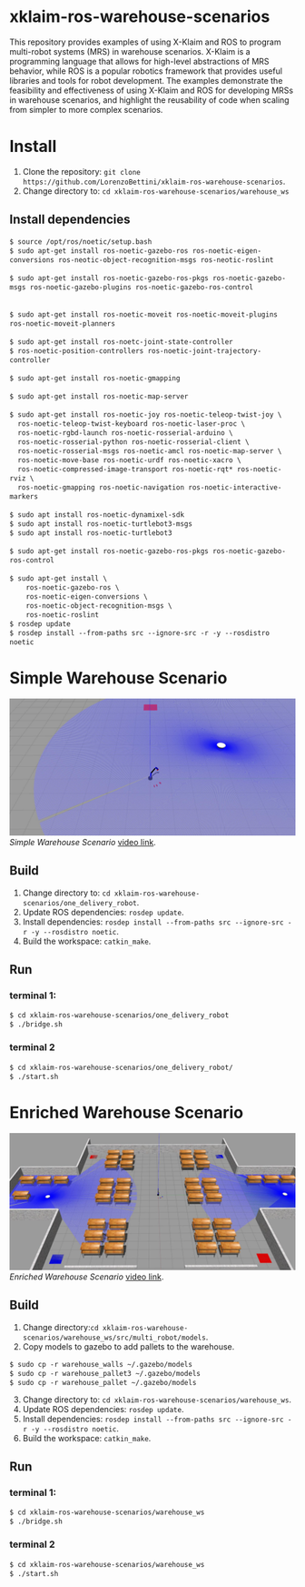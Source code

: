 # xklaim-ros-warehouse-scenarios

This repository provides examples of using X-Klaim and ROS to program multi-robot systems (MRS) in warehouse scenarios. X-Klaim is a programming language that allows for high-level abstractions of MRS behavior, while ROS is a popular robotics framework that provides useful libraries and tools for robot development. The examples demonstrate the feasibility and effectiveness of using X-Klaim and ROS for developing MRSs in warehouse scenarios, and highlight the reusability of code when scaling from simpler to more complex scenarios.


# Install


1. Clone the repository: `git clone https://github.com/LorenzoBettini/xklaim-ros-warehouse-scenarios`.
2. Change directory to: `cd xklaim-ros-warehouse-scenarios/warehouse_ws`

## Install dependencies
```
$ source /opt/ros/noetic/setup.bash 
$ sudo apt-get install ros-noetic-gazebo-ros ros-noetic-eigen-conversions ros-neotic-object-recognition-msgs ros-neotic-roslint

$ sudo apt-get install ros-noetic-gazebo-ros-pkgs ros-noetic-gazebo-msgs ros-noetic-gazebo-plugins ros-noetic-gazebo-ros-control


$ sudo apt-get install ros-noetic-moveit ros-noetic-moveit-plugins ros-noetic-moveit-planners

$ sudo apt-get install ros-noetc-joint-state-controller
$ ros-noetic-position-controllers ros-noetic-joint-trajectory-controller

$ sudo apt-get install ros-noetic-gmapping

$ sudo apt-get install ros-noetic-map-server

$ sudo apt-get install ros-noetic-joy ros-noetic-teleop-twist-joy \
  ros-noetic-teleop-twist-keyboard ros-noetic-laser-proc \
  ros-noetic-rgbd-launch ros-noetic-rosserial-arduino \
  ros-noetic-rosserial-python ros-noetic-rosserial-client \
  ros-noetic-rosserial-msgs ros-noetic-amcl ros-noetic-map-server \
  ros-noetic-move-base ros-noetic-urdf ros-noetic-xacro \
  ros-noetic-compressed-image-transport ros-noetic-rqt* ros-noetic-rviz \
  ros-noetic-gmapping ros-noetic-navigation ros-noetic-interactive-markers
  
$ sudo apt install ros-noetic-dynamixel-sdk
$ sudo apt install ros-noetic-turtlebot3-msgs
$ sudo apt install ros-noetic-turtlebot3  

$ sudo apt-get install ros-noetic-gazebo-ros-pkgs ros-noetic-gazebo-ros-control

$ sudo apt-get install \
    ros-noetic-gazebo-ros \
    ros-noetic-eigen-conversions \
    ros-noetic-object-recognition-msgs \
    ros-noetic-roslint
$ rosdep update
$ rosdep install --from-paths src --ignore-src -r -y --rosdistro noetic    
```
# Simple Warehouse Scenario
![Alt text](https://github.com/LorenzoBettini/xklaim-ros-warehouse-scenarios/blob/master/one_delivery_robot/SimpleWarehouse.jpg "Simple Warehouse")
*Simple Warehouse Scenario* [video link](https://www.youtube.com/watch?v=2RDD93x1bGM).
## Build 

1. Change directory to: `cd xklaim-ros-warehouse-scenarios/one_delivery_robot`.
2. Update ROS dependencies: `rosdep update`.
3. Install dependencies: `rosdep install --from-paths src --ignore-src -r -y --rosdistro noetic`.
4. Build the workspace: `catkin_make`.

## Run 
### terminal 1: 

```
$ cd xklaim-ros-warehouse-scenarios/one_delivery_robot
$ ./bridge.sh
```
### terminal 2

```
$ cd xklaim-ros-warehouse-scenarios/one_delivery_robot/
$ ./start.sh
```
# Enriched Warehouse Scenario
![Alt text](https://github.com/LorenzoBettini/xklaim-ros-warehouse-scenarios/blob/master/warehouse_ws/EnrichedWarehouse.jpg "Enriched Warehouse")
*Enriched Warehouse Scenario* [video link](https://www.youtube.com/watch?v=lTS2582fciU&t=46s).
## Build 
1. Change directory:`cd xklaim-ros-warehouse-scenarios/warehouse_ws/src/multi_robot/models`.
2. Copy models to gazebo to add pallets to the warehouse.
```
$ sudo cp -r warehouse_walls ~/.gazebo/models
$ sudo cp -r warehouse_pallet3 ~/.gazebo/models
$ sudo cp -r warehouse_pallet ~/.gazebo/models
```
3. Change directory to: `cd xklaim-ros-warehouse-scenarios/warehouse_ws`.
4. Update ROS dependencies: `rosdep update`.
5. Install dependencies: `rosdep install --from-paths src --ignore-src -r -y --rosdistro noetic`.
6. Build the workspace: `catkin_make`.


## Run 
### terminal 1: 

```
$ cd xklaim-ros-warehouse-scenarios/warehouse_ws
$ ./bridge.sh

```
### terminal 2

```
$ cd xklaim-ros-warehouse-scenarios/warehouse_ws
$ ./start.sh
```

